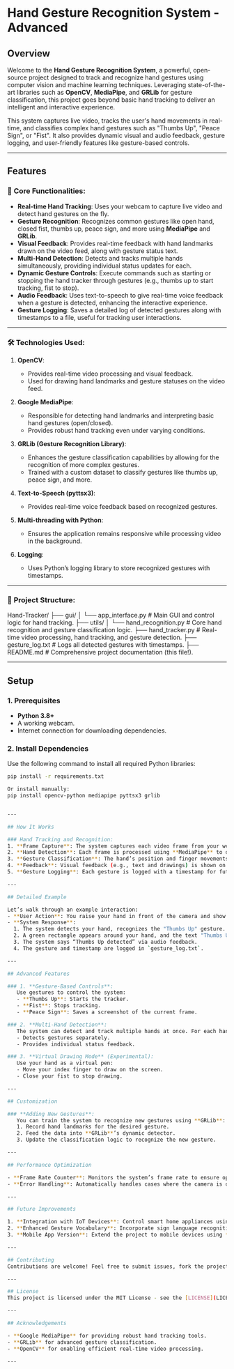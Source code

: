 # **Hand Gesture Recognition System - Advanced**

## Overview
Welcome to the **Hand Gesture Recognition System**, a powerful, open-source project designed to track and recognize hand gestures using computer vision and machine learning techniques. Leveraging state-of-the-art libraries such as **OpenCV**, **MediaPipe**, and **GRLib** for gesture classification, this project goes beyond basic hand tracking to deliver an intelligent and interactive experience.

This system captures live video, tracks the user's hand movements in real-time, and classifies complex hand gestures such as "Thumbs Up", "Peace Sign", or "Fist". It also provides dynamic visual and audio feedback, gesture logging, and user-friendly features like gesture-based controls.

---

## Features

### 🚀 **Core Functionalities:**
- **Real-time Hand Tracking**: Uses your webcam to capture live video and detect hand gestures on the fly.
- **Gesture Recognition**: Recognizes common gestures like open hand, closed fist, thumbs up, peace sign, and more using **MediaPipe** and **GRLib**.
- **Visual Feedback**: Provides real-time feedback with hand landmarks drawn on the video feed, along with gesture status text.
- **Multi-Hand Detection**: Detects and tracks multiple hands simultaneously, providing individual status updates for each.
- **Dynamic Gesture Controls**: Execute commands such as starting or stopping the hand tracker through gestures (e.g., thumbs up to start tracking, fist to stop).
- **Audio Feedback**: Uses text-to-speech to give real-time voice feedback when a gesture is detected, enhancing the interactive experience.
- **Gesture Logging**: Saves a detailed log of detected gestures along with timestamps to a file, useful for tracking user interactions.
  
---

### 🛠 **Technologies Used:**
1. **OpenCV**:
   - Provides real-time video processing and visual feedback.
   - Used for drawing hand landmarks and gesture statuses on the video feed.

2. **Google MediaPipe**:
   - Responsible for detecting hand landmarks and interpreting basic hand gestures (open/closed).
   - Provides robust hand tracking even under varying conditions.

3. **GRLib (Gesture Recognition Library)**:
   - Enhances the gesture classification capabilities by allowing for the recognition of more complex gestures.
   - Trained with a custom dataset to classify gestures like thumbs up, peace sign, and more.

4. **Text-to-Speech (pyttsx3)**:
   - Provides real-time voice feedback based on recognized gestures.

5. **Multi-threading with Python**:
   - Ensures the application remains responsive while processing video in the background.

6. **Logging**:
   - Uses Python’s logging library to store recognized gestures with timestamps.

---

### 📂 **Project Structure:**

Hand-Tracker/ ├── gui/ │ └── app_interface.py # Main GUI and control logic for hand tracking. ├── utils/ │ └── hand_recognition.py # Core hand recognition and gesture classification logic. ├── hand_tracker.py # Real-time video processing, hand tracking, and gesture detection. ├── gesture_log.txt # Logs all detected gestures with timestamps. ├── README.md # Comprehensive project documentation (this file!).

---

## Setup

### 1. **Prerequisites**
- **Python 3.8+**
- A working webcam.
- Internet connection for downloading dependencies.

### 2. **Install Dependencies**
Use the following command to install all required Python libraries:
```bash
pip install -r requirements.txt

Or install manually:
pip install opencv-python mediapipe pyttsx3 grlib


---

## How It Works

### Hand Tracking and Recognition:
1. **Frame Capture**: The system captures each video frame from your webcam.
2. **Hand Detection**: Each frame is processed using **MediaPipe** to detect hand landmarks (21 points on the hand).
3. **Gesture Classification**: The hand’s position and finger movements are analyzed by **GRLib** to classify complex gestures like "Thumbs Up", "Peace Sign", and "Fist".
4. **Feedback**: Visual feedback (e.g., text and drawings) is shown on the video feed, and audio feedback is provided for detected gestures.
5. **Gesture Logging**: Each gesture is logged with a timestamp for future analysis.

---

## Detailed Example

Let’s walk through an example interaction:
- **User Action**: You raise your hand in front of the camera and show a "Thumbs Up".
- **System Response**: 
  1. The system detects your hand, recognizes the "Thumbs Up" gesture.
  2. A green rectangle appears around your hand, and the text "Thumbs Up" is displayed.
  3. The system says “Thumbs Up detected” via audio feedback.
  4. The gesture and timestamp are logged in `gesture_log.txt`.

---

## Advanced Features

### 1. **Gesture-Based Controls**:
   Use gestures to control the system:
   - **Thumbs Up**: Starts the tracker.
   - **Fist**: Stops tracking.
   - **Peace Sign**: Saves a screenshot of the current frame.

### 2. **Multi-Hand Detection**:
   The system can detect and track multiple hands at once. For each hand, the system:
   - Detects gestures separately.
   - Provides individual status feedback.

### 3. **Virtual Drawing Mode** (Experimental):
   Use your hand as a virtual pen:
   - Move your index finger to draw on the screen.
   - Close your fist to stop drawing.

---

## Customization

### **Adding New Gestures**:
   You can train the system to recognize new gestures using **GRLib**:
   1. Record hand landmarks for the desired gesture.
   2. Feed the data into **GRLib**’s dynamic detector.
   3. Update the classification logic to recognize the new gesture.

---

## Performance Optimization

- **Frame Rate Counter**: Monitors the system’s frame rate to ensure optimal performance. Adjusts processing speed dynamically.
- **Error Handling**: Automatically handles cases where the camera is disconnected or gestures can’t be detected.

---

## Future Improvements

1. **Integration with IoT Devices**: Control smart home appliances using gestures.
2. **Enhanced Gesture Vocabulary**: Incorporate sign language recognition.
3. **Mobile App Version**: Extend the project to mobile devices using **TensorFlow Lite**.

---

## Contributing
Contributions are welcome! Feel free to submit issues, fork the project, and send pull requests.

---

## License
This project is licensed under the MIT License - see the [LICENSE](LICENSE) file for details.

---

## Acknowledgements

- **Google MediaPipe** for providing robust hand tracking tools.
- **GRLib** for advanced gesture classification.
- **OpenCV** for enabling efficient real-time video processing.

---
